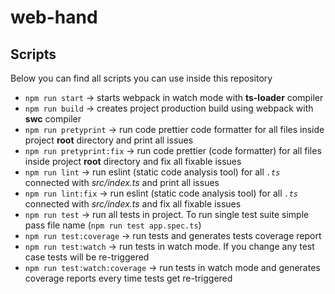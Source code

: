 # web-hand

## Scripts

Below you can find all scripts you can use inside this repository

- `npm run start` → starts webpack in watch mode with **ts-loader** compiler
- `npm run build` → creates project production build using webpack with **swc** compiler
- `npm run pretyprint` → run code prettier code formatter for all files inside project **root** directory and print all
  issues
- `npm run pretyprint:fix` → run code prettier (code formatter) for all files inside project **root** directory and fix
  all fixable issues
- `npm run lint` → run eslint (static code analysis tool) for all _`.ts`_ connected with _src/index.ts_ and print all
  issues
- `npm run lint:fix` → run eslint (static code analysis tool) for all _`.ts`_ connected with _src/index.ts_ and fix all
  fixable issues
- `npm run test` → run all tests in project. To run single test suite simple pass file name (`npm run test app.spec.ts`)
- `npm run test:coverage` → run tests and generates tests coverage report
- `npm run test:watch` → run tests in watch mode. If you change any test case tests will be re-triggered
- `npm run test:watch:coverage` → run tests in watch mode and generates coverage reports every time tests get
  re-triggered

